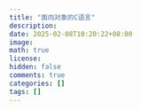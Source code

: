 ```yaml
---
title: "面向对象的C语言"
description: 
date: 2025-02-08T10:20:22+08:00
image: 
math: true
license: 
hidden: false
comments: true
categories: []
tags: []
---
```


